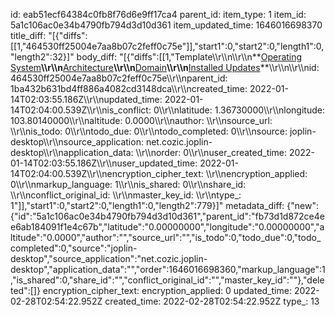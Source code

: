 id: eab51ecf64384c0fb8f76d6e9ff17ca4
parent_id: 
item_type: 1
item_id: 5a1c106ac0e34b4790fb794d3d10d361
item_updated_time: 1646016698370
title_diff: "[{\"diffs\":[[1,\"464530ff25004e7aa8b07c2feff0c75e\"]],\"start1\":0,\"start2\":0,\"length1\":0,\"length2\":32}]"
body_diff: "[{\"diffs\":[[1,\"Template\\\r\\\n\\\r\\\n**<ins>Operating System</ins>**\\\r\\\n**<ins>Architecture</ins>**\\\r\\\n**<ins>Domain</ins>**\\\r\\\n**<ins>Installed Updates</ins>**\\\r\\\n\\\r\\\nid: 464530ff25004e7aa8b07c2feff0c75e\\\r\\\nparent_id: 1ba432b631bd4ff886a4082cd3148dca\\\r\\\ncreated_time: 2022-01-14T02:03:55.186Z\\\r\\\nupdated_time: 2022-01-14T02:04:00.539Z\\\r\\\nis_conflict: 0\\\r\\\nlatitude: 1.36730000\\\r\\\nlongitude: 103.80140000\\\r\\\naltitude: 0.0000\\\r\\\nauthor: \\\r\\\nsource_url: \\\r\\\nis_todo: 0\\\r\\\ntodo_due: 0\\\r\\\ntodo_completed: 0\\\r\\\nsource: joplin-desktop\\\r\\\nsource_application: net.cozic.joplin-desktop\\\r\\\napplication_data: \\\r\\\norder: 0\\\r\\\nuser_created_time: 2022-01-14T02:03:55.186Z\\\r\\\nuser_updated_time: 2022-01-14T02:04:00.539Z\\\r\\\nencryption_cipher_text: \\\r\\\nencryption_applied: 0\\\r\\\nmarkup_language: 1\\\r\\\nis_shared: 0\\\r\\\nshare_id: \\\r\\\nconflict_original_id: \\\r\\\nmaster_key_id: \\\r\\\ntype_: 1\"]],\"start1\":0,\"start2\":0,\"length1\":0,\"length2\":779}]"
metadata_diff: {"new":{"id":"5a1c106ac0e34b4790fb794d3d10d361","parent_id":"fb73d1d872ce4ee6ab184091f1e4c67b","latitude":"0.00000000","longitude":"0.00000000","altitude":"0.0000","author":"","source_url":"","is_todo":0,"todo_due":0,"todo_completed":0,"source":"joplin-desktop","source_application":"net.cozic.joplin-desktop","application_data":"","order":1646016698360,"markup_language":1,"is_shared":0,"share_id":"","conflict_original_id":"","master_key_id":""},"deleted":[]}
encryption_cipher_text: 
encryption_applied: 0
updated_time: 2022-02-28T02:54:22.952Z
created_time: 2022-02-28T02:54:22.952Z
type_: 13